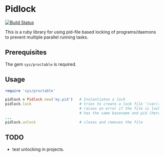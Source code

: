 # Pidlock

[![Build Status](https://travis-ci.org/abangratz/pidlock.png?branch=master)](https://travis-ci.org/abangratz/pidlock)

This is a ruby library for using pid-file based locking of programs/daemons to prevent multiple parallel running tasks.

## Prerequisites

The gem ``sys/proctable`` is required.

## Usage

```ruby
require 'sys/proctable'

pidlock = Pidlock.new('my.pid')   # Instantiates a lock
pidlock.lock                      # tries to create a lock file '/var/run/my.pid';
                                  # raises an error if the file is locked or a program exists that 
                                  # has the same basename and pid (here: 'my')
...
pidlock.unlock                    # closes and removes the file
```

## TODO

* test unlocking in projects.
